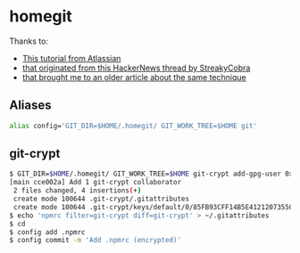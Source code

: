 # homegit

Thanks to:
- [This tutorial from Atlassian](https://www.atlassian.com/git/tutorials/dotfiles)
- [that originated from this HackerNews thread by StreakyCobra](https://news.ycombinator.com/item?id=11071754)
- [that brought me to an older article about the same technique](https://leahneukirchen.org/blog/archive/2013/01/a-grab-bag-of-git-tricks.html)

## Aliases

```sh
alias config='GIT_DIR=$HOME/.homegit/ GIT_WORK_TREE=$HOME git'
```

## git-crypt

```sh
$ GIT_DIR=$HOME/.homegit/ GIT_WORK_TREE=$HOME git-crypt add-gpg-user 0xA0A378A5
[main cce002a] Add 1 git-crypt collaborator
 2 files changed, 4 insertions(+)
 create mode 100644 .git-crypt/.gitattributes
 create mode 100644 .git-crypt/keys/default/0/85FB93CFF14B5E412120735503E546AEA0A378A5.gpg
$ echo 'npmrc filter=git-crypt diff=git-crypt' > ~/.gitattributes
$ cd
$ config add .npmrc
$ config commit -m 'Add .npmrc (encrypted)'
```
